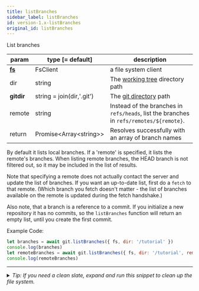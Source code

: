 ```yaml
---
title: listBranches
sidebar_label: listBranches
id: version-1.x-listBranches
original_id: listBranches
---
```


List branches

| param          | type [= default]           | description                                                                             |
| -------------- | -------------------------- | --------------------------------------------------------------------------------------- |
| [**fs**](./fs) | FsClient                   | a file system client                                                                    |
| dir            | string                     | The [working tree](dir-vs-gitdir.md) directory path                                     |
| **gitdir**     | string = join(dir,'.git')  | The [git directory](dir-vs-gitdir.md) path                                              |
| remote         | string                     | Instead of the branches in `refs/heads`, list the branches in `refs/remotes/${remote}`. |
| return         | Promise\<Array\<string\>\> | Resolves successfully with an array of branch names                                     |

By default it lists local branches. If a 'remote' is specified, it lists the remote's branches. When listing remote branches, the HEAD branch is not filtered out, so it may be included in the list of results.

Note that specifying a remote does not actually contact the server and update the list of branches.
If you want an up-to-date list, first do a `fetch` to that remote.
(Which branch you fetch doesn't matter - the list of branches available on the remote is updated during the fetch handshake.)

Also note, that a branch is a reference to a commit. If you initialize a new repository it has no commits, so the
`listBranches` function will return an empty list, until you create the first commit.

Example Code:

```js live
let branches = await git.listBranches({ fs, dir: '/tutorial' })
console.log(branches)
let remoteBranches = await git.listBranches({ fs, dir: '/tutorial', remote: 'origin' })
console.log(remoteBranches)
```


---

<details>
<summary><i>Tip: If you need a clean slate, expand and run this snippet to clean up the file system.</i></summary>

```js live
window.fs = new LightningFS('fs', { wipe: true })
window.pfs = window.fs.promises
console.log('done')
```
</details>

<script>
(function rewriteEditLink() {
  const el = document.querySelector('a.edit-page-link.button');
  if (el) {
    el.href = 'https://github.com/isomorphic-git/isomorphic-git/edit/main/src/api/listBranches.js';
  }
})();
</script>
